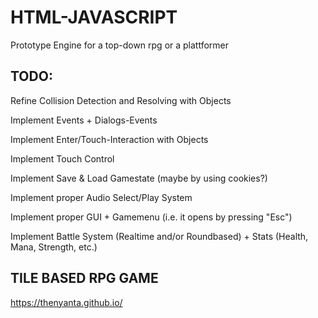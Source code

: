 # HTML-JAVASCRIPT

Prototype Engine for a top-down rpg or a plattformer

## TODO:            
Refine Collision Detection and Resolving with Objects

Implement Events + Dialogs-Events

Implement Enter/Touch-Interaction with Objects

Implement Touch Control

Implement Save & Load Gamestate (maybe by using cookies?)

Implement proper Audio Select/Play System

Implement proper GUI + Gamemenu (i.e. it opens by pressing "Esc")

Implement Battle System (Realtime and/or Roundbased) + Stats (Health, Mana, Strength, etc.)

## TILE BASED RPG GAME

https://thenyanta.github.io/
